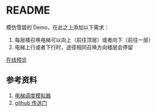 # README

模仿雪碧的 Demo，在此之上添加以下需求：

1. 每层楼召唤电梯可以向上（前往顶层）或者向下（前往一层）
2. 电梯上行或者下行时，途径相同召唤方向楼层会停留

[在线预览](https://codepen.io/sangyaaak/full/PoJKKpR)

## 参考资料

1. [电梯调度模拟器](https://ewind.us/2017/rx-elevator-demo/)
2. [github 传送门](https://github.com/doodlewind/rx-elevator-demo)
